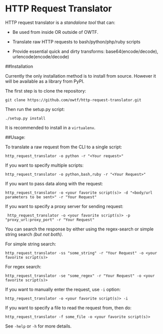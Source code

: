 HTTP Request Translator
========================

HTTP request translator is a *standalone* *tool* that can:

* Be used from inside OR outside of OWTF.

* Translate raw HTTP requests to bash/python/php/ruby scripts

* Provide essential quick and dirty transforms: base64(encode/decode), urlencode(encode/decode)

##Installation

Currently the only installation method is to install from source. However it will be available as a library from PyPI.

The first step is to clone the repository:

    git clone https://github.com/owtf/http-request-translator.git

Then run the setup.py script:

    ./setup.py install

It is recommended to install in a `virtualenv`.

##Usage:

To translate a raw request from the CLI to a single script:
	
    http_request_translator -o python -r "<Your request>"

If you want to specify multiple scripts:

    http_request_translator -o python,bash,ruby -r "<Your Request>"

If you want to pass data along with the request:
	
    http_request_translator -o <your favorite script(s)> -d "<body/url parameters to be sent>" -r "Your Request"

If you want to specify a proxy server for sending request:
	
     http_request_translator -o <your favorite script(s)> -p "proxy_url:proxy_port" -r "Your Request"

You can search the response by either using the regex-search or simple string search *(but not both)*.

For simple string search:

    http_request_translator -ss "some_string" -r "Your Request" -o <your favorite script(s)>

For regex search:

    http_request_translator -se "some_regex" -r "Your Request" -o <your favorite script(s)>

If you want to manually enter the request, use `-i` option:

    http_request_translator -o <your favorite script(s)> -i

If you want to specify a file to read the request from, then do:

    http_request_translator -f some_file -o <your favorite script(s)>

See `-help` or `-h` for more details.
